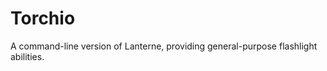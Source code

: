 Torchio
=======

A command-line version of Lanterne, providing general-purpose flashlight abilities.
